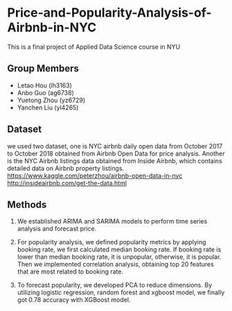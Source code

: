 # Price-and-Popularity-Analysis-of-Airbnb-in-NYC
This is a final project of Applied Data Science course in NYU 

## Group Members
* Letao Hou (lh3163)
* Anbo Guo (ag6738)
* Yuetong Zhou (yz6729)
* Yanchen Liu (yl4265)

## Dataset

we used two dataset, one is NYC airbnb daily open data from October 2017 to October 2018 obtained from Airbnb Open Data for price analysis. 
Another is the NYC Airbnb listings data obtained from Inside Airbnb, which contains detailed data on Airbnb property listings.
https://www.kaggle.com/peterzhou/airbnb-open-data-in-nyc
http://insideairbnb.com/get-the-data.html

## Methods
1. We established ARIMA and SARIMA models to perform time series analysis and forecast price.
 
2. For popularity analysis, we defined popularity metrics by applying booking rate, we first calculated median booking rate. If booking rate is lower than median booking rate, it is unpopular, otherwise, it is popular. Then we implemented correlation analysis, obtaining top 20 features that are most related to booking rate. 

3. To forecast popularity, we developed PCA to reduce dimensions. By utilizing logistic regression, random forest and xgboost model, we finally got 0.78 accuracy with XGBoost model.

